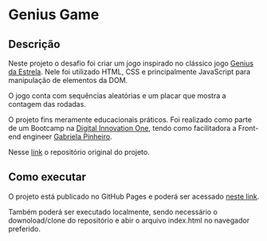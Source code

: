 # Genius Game

## Descrição

Neste projeto o desafio foi criar um jogo inspirado no clássico jogo [Genius da Estrela](https://www.estrela.com.br/genius). Nele foi utilizado HTML, CSS e principalmente JavaScript para manipulação de elementos da DOM.

O jogo conta com sequências aleatórias e um placar que mostra a contagem das rodadas.

O projeto fins meramente educacionais práticos. Foi realizado como parte de um Bootcamp na [Digital Innovation One](https://www.dio.me/), tendo como facilitadora a Front-end engineer [Gabriela Pinheiro](href="https://www.linkedin.com/in/gabrielapinheiro129). 

Nesse [link](https://github.com/SpruceGabriela/genesis-dio) o repositório original do projeto.

## Como executar

O projeto está publicado no GitHub Pages e poderá ser acessado [neste link]().

Também poderá ser executado localmente, sendo necessário o downoload/clone do repositório e abir o arquivo index.html no navegador preferido.
